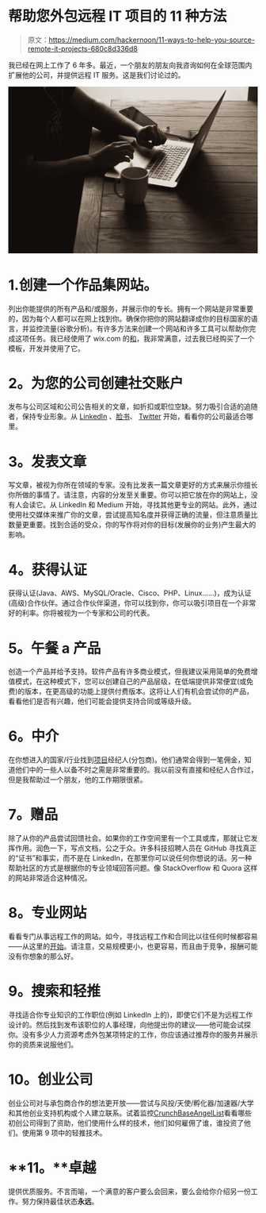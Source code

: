 # 帮助您外包远程 IT 项目的 11 种方法

> 原文：<https://medium.com/hackernoon/11-ways-to-help-you-source-remote-it-projects-680c8d336d8>

我已经在网上工作了 6 年多。最近，一个朋友的朋友向我咨询如何在全球范围内扩展他的公司，并提供远程 IT 服务。这是我们讨论过的。

![](img/d9e695b9307db14485644fbaecd72d92.png)

# 1.创建一个作品集网站。

列出你能提供的所有产品和/或服务，并展示你的专长。拥有一个网站是非常重要的，因为每个人都可以在网上找到你。确保你把你的网站翻译成你的目标国家的语言，并监控流量(谷歌分析)。有许多方法来创建一个网站和许多工具可以帮助你完成这项任务。我已经使用了 wix.com 的[和](http://wix.com)，我非常满意，过去我已经购买了一个模板，开发并使用了它。

# **2。为您的公司创建社交账户**

发布与公司区域和公司公告相关的文章，如折扣或职位空缺。努力吸引合适的追随者，保持专业形象。从 [LinkedIn](https://www.linkedin.com/) 、[脸书](https://www.facebook.com/)、 [Twitter](http://twitter.com/) 开始，看看你的公司最适合哪里。

# **3。发表文章**

写文章，被视为你所在领域的专家。没有比发表一篇文章更好的方式来展示你擅长你所做的事情了。请注意，内容的分发至关重要。你可以把它放在你的网站上，没有人会读它。从 LinkedIn 和 Medium 开始，寻找其他更专业的网站。此外，通过使用社交媒体来推广你的文章，尝试提高知名度并获得正确的流量，但注意质量比数量更重要。找到合适的受众，你的写作将对你的目标(发展你的业务)产生最大的影响。

# **4。获得认证**

获得认证(Java、AWS、MySQL/Oracle、Cisco、PHP、Linux……)，成为认证(高级)合作伙伴。通过合作伙伴渠道，你可以找到你，你可以吸引项目在一个非常好的利率。你将被视为一个专家和公司的代表。

# **5。午餐 a 产品**

创造一个产品并给予支持。软件产品有许多商业模式，但我建议采用简单的免费增值模式，在这种模式下，您可以创建自己的产品层级，在低端提供非常便宜(或免费)的版本，在更高级的功能上提供付费版本。这将让人们有机会尝试你的产品，看看他们是否有兴趣，他们可能会提供支持合同或等级升级。

# **6。中介**

在你想进入的国家/行业找到[项目](https://hackernoon.com/tagged/project)经纪人(分包商)。他们通常会得到一笔佣金，知道他们中的一些人以备不时之需是非常重要的。我以前没有直接和经纪人合作过，但是我帮助过一个朋友，他的工作期限很紧。

# **7。赠品**

除了从你的产品尝试回馈社会。如果你的工作空间里有一个工具或库，那就让它发挥作用。润色一下，写点文档，公之于众。许多科技招聘人员在 GitHub 寻找真正的“证书”和事实，而不是在 LinkedIn，在那里你可以说任何你想说的话。另一种帮助社区的方式是根据你的专业领域回答问题。像 StackOverflow 和 Quora 这样的网站非常适合这种情况。

# **8。专业网站**

看看专门从事远程工作的网站。如今，寻找远程工作和合同比以往任何时候都容易——从这里的[开始](https://skillcrush.com/2014/10/10/sites-finding-remote-work/)。请注意，交易规模更小，也更容易，而且由于竞争，报酬可能没有你想象的那么好。

# **9。搜索和轻推**

寻找适合你专业知识的工作职位(例如 LinkedIn 上的)，即使它们不是为远程工作设计的。然后找到发布该职位的人事经理，向他提出你的建议——他可能会试探你。没有多少人力资源考虑外包某项特定的工作，你应该通过推荐你的服务并展示你的资质来说服他们。

# **10。创业公司**

创业公司对与承包商合作的想法更开放——尝试与风投/天使/孵化器/加速器/大学和其他创业支持机构或个人建立联系。试着监控[CrunchBase](https://www.crunchbase.com/)[AngelList](https://angel.co/)看看哪些初创公司得到了资助，他们使用什么样的技术，他们如何雇佣了谁，谁投资了他们。使用第 9 项中的轻推技术。

# **11。**卓越

提供优质服务。不言而喻，一个满意的客户要么会回来，要么会给你介绍另一份工作。努力保持最佳状态**永远**。